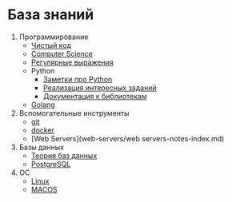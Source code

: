 База знаний
===========
1. Программирование
    - [Чистый код](clean-code/clean-code-index.md)
    - [Computer Science](computer-science/computer-science-index.md)
    - [Регулярные выражения](regexp/regexp-index.md)
    - Python
        - [Заметки про Python](python/python-notes-index.md)
        - [Реализация интересных заданий](python/code-examples-index.md)
        - [Документация к библиотекам](python/libs-docs-index.md)
    - [Golang](golang/golang-notes-index.md)
2. Вспомогательные инструменты
    - [git](git/git-notes-index.md)
    - [docker](docker/docker-notes-index.md)
    - [Web Servers](web-servers/web servers-notes-index.md)
3. Базы данных
    - [Теория баз данных](db/database-theory-index.md)
    - [PostgreSQL](db/postgresql.md)
4. ОС
    - [Linux](linux/linux-notes-index.md) 
    - [MACOS](macos/macos-notes-index.md)
